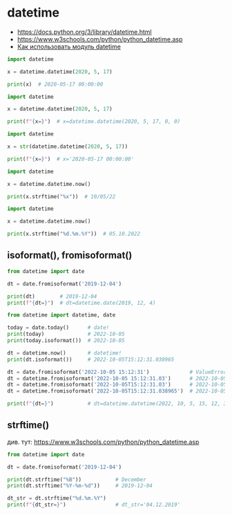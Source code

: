 # datetime

- <https://docs.python.org/3/library/datetime.html>
- <https://www.w3schools.com/python/python_datetime.asp>
- [Как использовать модуль datetime](article01.md)


```python
import datetime

x = datetime.datetime(2020, 5, 17)

print(x)  # 2020-05-17 00:00:00
```


```python
import datetime

x = datetime.datetime(2020, 5, 17)

print(f"{x=}")  # x=datetime.datetime(2020, 5, 17, 0, 0)
```


```python
import datetime

x = str(datetime.datetime(2020, 5, 17))

print(f"{x=}")  # x='2020-05-17 00:00:00'
```

```python
import datetime

x = datetime.datetime.now()

print(x.strftime("%x"))  # 10/05/22
```

```python
import datetime

x = datetime.datetime.now()

print(x.strftime("%d.%m.%Y"))  # 05.10.2022
```

## isoformat(), fromisoformat()

```python
from datetime import date

dt = date.fromisoformat('2019-12-04')

print(dt)        # 2019-12-04
print(f"{dt=}")  # dt=datetime.date(2019, 12, 4)
```


```python
from datetime import datetime, date

today = date.today()      # date!
print(today)              # 2022-10-05
print(today.isoformat())  # 2022-10-05

dt = datetime.now()       # datetime!
print(dt.isoformat())     # 2022-10-05T15:12:31.038965

dt = date.fromisoformat('2022-10-05 15:12:31')             # ValueError: Invalid isoformat string
dt = datetime.fromisoformat('2022-10-05 15:12:31.03')      # 2022-10-05 15:12:31.03
dt = datetime.fromisoformat('2022-10-05T15:12:31.03')      # 2022-10-05 15:12:31.03
dt = datetime.fromisoformat('2022-10-05T15:12:31.038965')  # 2022-10-05 15:12:31.038965

print(f"{dt=}")           # dt=datetime.datetime(2022, 10, 5, 15, 12, 31, 38965)
```

## strftime()

див. тут: https://www.w3schools.com/python/python_datetime.asp

```python
from datetime import date

dt = date.fromisoformat('2019-12-04')

print(dt.strftime("%B"))           # December
print(dt.strftime("%Y-%m-%d"))     # 2019-12-04

dt_str = dt.strftime("%d.%m.%Y")
print(f"{dt_str=}")                # dt_str='04.12.2019'
```
